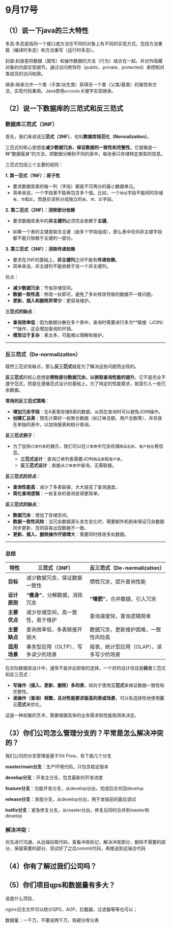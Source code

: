 # 9月17号

## （1）说一下java的三大特性

多态:多态是指同一个接口或方法在不同的对象上有不同的实现方式。包括方法重载（编译时多态）和方法重写（运行时多态）。

封装:封装是将数据（属性）和操作数据的方法（行为）结合在一起，并对外隐藏对象的内部实现细节。通过访问修饰符（public、private、protected）来控制对类成员的访问权限。

继承:继承允许一个类（子类/派生类）获得另一个类（父类/基类）的属性和方法，实现代码重用。Java使用`extends`关键字实现继承。

## （2）说一下数据库的三范式和反三范式

### 数据库三范式（3NF）



首先，我们来说说**三范式（3NF）**，也叫**数据库规范化（Normalization）**。

三范式的核心思想是**减少数据冗余，保证数据的一致性和完整性**。它就像是一种“数据瘦身”的方法，把数据分解到不同的表中，每张表只存储特定类型的信息。

三范式包括三个主要的规则：

**1. 第一范式（1NF）：原子性**

- 要求数据库表的每一列（字段）都是不可再分的最小数据单元。
- 简单来说，一个字段里不能再包含多个值。比如，一个`地址`字段不能同时存储`省`、`市`和`区`，而是应该拆分成独立的`省`、`市`、`区`字段。

**2. 第二范式（2NF）：消除部分依赖**

- 要求数据库表中的**非主键列**必须完全依赖于**主键**。

- 如果一个表的主键是联合主键（由多个字段组成），那么表中任何非主键字段都不能只依赖于主键的一部分。

  

**3. 第三范式（3NF）：消除传递依赖**

- 要求在2NF的基础上，**非主键列**之间不能有**传递依赖**。
- 简单来说，非主键列不能依赖于另一个非主键列。

优点：

- **减少数据冗余**：节省存储空间。
- **数据一致性高**：修改一处即可，避免了多处修改导致的数据不一致问题。
- **更新、插入和删除异常少**：更容易维护。

**三范式的缺点**：

- **查询效率低**：因为数据分散在多个表中，查询时需要进行多次**联接（JOIN）**操作，这会增加查询的开销。
- **模型过于复杂**：表太多，可能难以理解和维护。

------



### 反三范式（De-normalization）



既然三范式有缺点，那么**反三范式**就是为了解决这些问题而出现的。

**反三范式**的核心思想是**牺牲部分数据冗余，以换取查询性能的提升**。它不是完全不遵守范式，而是在遵循范式设计的基础上，为了特定的性能需求，故意引入一些冗余数据。

**常用的反三范式策略**：

- **增加冗余字段**：在A表里存储B表的数据，从而在查询时可以避免JOIN操作。
- **创建汇总表**：预先计算好一些聚合数据（如订单总额、用户总数等），并存放在单独的表中，以加快报表和统计查询。

**反三范式例子**：

- 为了加快`订单列表`的展示，我们可以在`订单表`中冗余存储`商品名称`、`客户姓名`等信息。
  - **三范式设计**：查询订单列表需要JOIN`商品表`和`客户表`。
  - **反三范式设计**：直接从`订单表`中查询，无需联接。

**反三范式的优点**：

- **查询性能高**：减少了多表联接，大大提高了查询速度。
- **简化查询逻辑**：一些复杂的查询变得更简单。

**反三范式的缺点**：

- **数据冗余**：增加了存储空间。
- **数据一致性风险**：当冗余数据源头发生变化时，需要额外机制来保证冗余数据同步更新，否则容易出现数据不一致。
- **更新、插入、删除操作开销增大**：需要同时修改多处数据。

------



### 总结



| 特性         | **三范式（3NF）**                  | **反三范式（De-normalization）**         |
| ------------ | ---------------------------------- | ---------------------------------------- |
| **目标**     | 减少数据冗余，保证数据一致性       | 牺牲冗余，提升查询性能                   |
| **设计原则** | **“瘦身”**，分解数据，消除冗余     | **“增肥”**，合并数据，引入冗余           |
| **主要优点** | 减少存储空间，高一致性，易于维护   | 查询速度快，查询逻辑简单                 |
| **主要缺点** | 查询效率低，多表联接开销大         | 数据冗余，更新维护困难，一致性风险高     |
| **适用场景** | 事务型应用（OLTP），写多读少的场景 | 报表、统计型应用（OLAP），读多写少的场景 |

在实际数据库设计中，通常不是非此即彼的选择。一个好的设计往往是**结合**三范式和反三范式：

- **写操作（插入、更新、删除）多的表**，倾向于使用**三范式**来保证数据一致性和完整性。
- **读操作（查询）频繁，且对性能要求极高的表或场景**，可以有选择性地使用**反三范式**来优化。

这是一种权衡的艺术，需要根据具体的业务需求和性能瓶颈来决定。

## （3）你们公司怎么管理分支的？平常是怎么解决冲突的？

我们公司的分支管理是基于Git Flow，有下面几个分支

**master/main分支**：生产环境代码，只包含稳定版本

**develop分支**：开发主分支，包含最新的开发进度

**feature分支**：功能开发分支，从develop分出，完成后合并回develop

**release分支**：发版分支，从develop分出，用于发版前的最后调试

**hotfix分支**：紧急修复分支，从master分出，修复后同时合并到master和develop



### 解决冲突：

优先进行沟通，从远端拉取代码，查看冲突标记，解决冲突部分，删除不需要的部分，保留需要的部分，测试好了之后commit代码，再推送到远端合代码

## （4）你有了解过我们公司吗？



## （5）你们项目qps和数据量有多大？

说是什么项目，

nginx日志文件可以统计QPS，AOP，拦截器，过滤器等等也可以；





数据量：一千万，不要说两千万，规避分库分表
